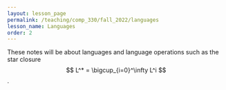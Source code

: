 ```yaml
---
layout: lesson_page
permalink: /teaching/comp_330/fall_2022/languages
lesson_name: Languages
order: 2
---
```


These notes will be about languages and language operations such as the star closure $$ L^* = \bigcup_{i=0}^\infty L^i $$.